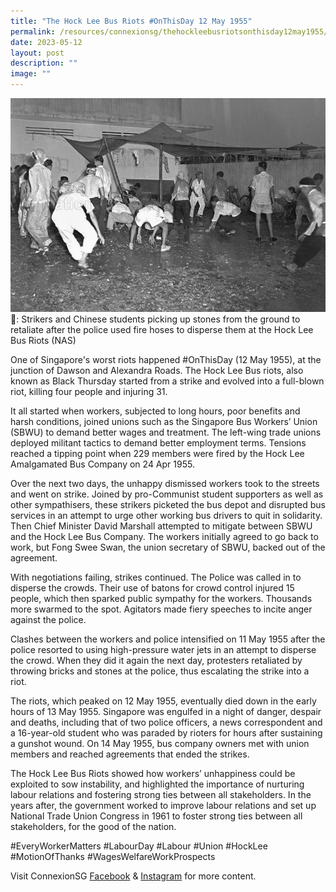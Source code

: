 ```yaml
---
title: "The Hock Lee Bus Riots #OnThisDay 12 May 1955"
permalink: /resources/connexionsg/thehockleebusriotsonthisday12may1955/
date: 2023-05-12
layout: post
description: ""
image: ""
---
```

![](/images/connexionsg/2023/hock%20lee%20bus%20riots.jpg)
📸: Strikers and Chinese students picking up stones from the ground to retaliate after the police used fire hoses to disperse them at the Hock Lee Bus Riots (NAS)

One of Singapore's worst riots happened #OnThisDay (12 May 1955), at the junction of Dawson and Alexandra Roads. The Hock Lee Bus riots, also known as Black Thursday started from a strike and evolved into a full-blown riot, killing four people and injuring 31.

It all started when workers, subjected to long hours, poor benefits and harsh conditions, joined unions such as the Singapore Bus Workers’ Union (SBWU) to demand better wages and treatment. The left-wing trade unions deployed militant tactics to demand better employment terms. Tensions reached a tipping point when 229 members were fired by the Hock Lee Amalgamated Bus Company on 24 Apr 1955.

Over the next two days, the unhappy dismissed workers took to the streets and went on strike. Joined by pro-Communist student supporters as well as other sympathisers, these strikers picketed the bus depot and disrupted bus services in an attempt to urge other working bus drivers to quit in solidarity. Then Chief Minister David Marshall attempted to mitigate between SBWU and the Hock Lee Bus Company. The workers initially agreed to go back to work, but Fong Swee Swan, the union secretary of SBWU, backed out of the agreement.

With negotiations failing, strikes continued. The Police was called in to disperse the crowds. Their use of batons for crowd control injured 15 people, which then sparked public sympathy for the workers. Thousands more swarmed to the spot. Agitators made fiery speeches to incite anger against the police.

Clashes between the workers and police intensified on 11 May 1955 after the police resorted to using high-pressure water jets in an attempt to disperse the crowd. When they did it again the next day, protesters retaliated by throwing bricks and stones at the police, thus escalating the strike into a riot.

The riots, which peaked on 12 May 1955, eventually died down in the early hours of 13 May 1955. Singapore was engulfed in a night of danger, despair and deaths, including that of two police officers, a news correspondent and a 16-year-old student who was paraded by rioters for hours after sustaining a gunshot wound. On 14 May 1955, bus company owners met with union members and reached agreements that ended the strikes.

The Hock Lee Bus Riots showed how workers’ unhappiness could be exploited to sow instability, and highlighted the importance of nurturing labour relations and fostering strong ties between all stakeholders. In the years after, the government worked to improve labour relations and set up National Trade Union Congress in 1961 to foster strong ties between all stakeholders, for the good of the nation.

#EveryWorkerMatters #LabourDay #Labour #Union #HockLee #MotionOfThanks #WagesWelfareWorkProspects

Visit ConnexionSG [Facebook](https://www.facebook.com/ConnexionSG) & [Instagram](https://www.instagram.com/connexionsg/) for more content.